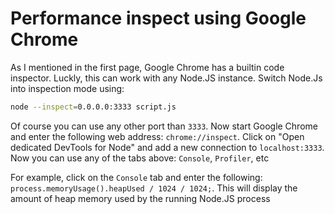 # Performance inspect using Google Chrome

As I mentioned in the first page, Google Chrome has a builtin code inspector. Luckly, this can work with any Node.JS instance. Switch Node.Js into inspection mode using: 

```bash
node --inspect=0.0.0.0:3333 script.js
```

Of course you can use any other port than `3333`. Now start Google Chrome and enter the following web address: `chrome://inspect`. Click on "Open dedicated DevTools for Node" and add a new connection to `localhost:3333`. Now you can use any of the tabs above: `Console`, `Profiler`, etc

For example, click on the `Console` tab and enter the following: `process.memoryUsage().heapUsed / 1024 / 1024;`. This will display the amount of heap memory used by the running Node.JS process
